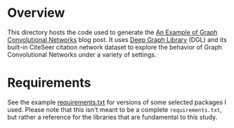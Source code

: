 # Overview
This directory hosts the code used to generate the [An Example of Graph Convolutional Networks](https://blog.zakjost.com/post/an-example-of-graph-convolutional-networks/) blog post.  It uses [Deep Graph Library](https://www.dgl.ai/) (DGL) and its built-in CiteSeer citation network dataset to explore the behavior of Graph Convolutional Networks under a variety of settings.  

# Requirements
See the example [requirements.txt](./requirements.txt) for versions of some selected packages I used.  Please note that this isn't meant to be a complete `requirements.txt`, but rather a reference for the libraries that are fundamental to this study.

